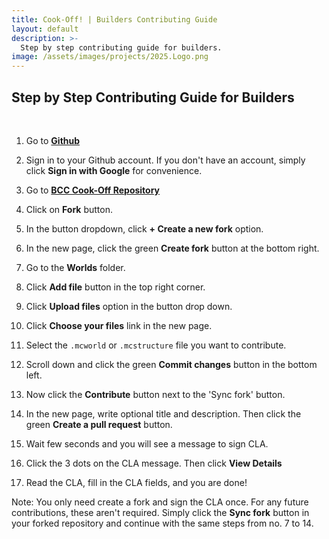 ```yaml
---
title: Cook-Off! | Builders Contributing Guide
layout: default
description: >-
  Step by step contributing guide for builders.
image: /assets/images/projects/2025.Logo.png
---
```


## Step by Step Contributing Guide for Builders

<br>

1. Go to **[Github](<https://github.com>)**

2. Sign in to your Github account. If you don't have an account, simply click **Sign in with Google** for convenience.

3. Go to **[BCC Cook-Off Repository](<https://github.com/BedrockCommands/Cook-Off>)**

4. Click on **Fork** button.

5. In the button dropdown, click **+ Create a new fork** option.

6. In the new page, click the green **Create fork** button at the bottom right.

7. Go to the **Worlds** folder.

3. Click **Add file** button in the top right corner.

4. Click **Upload files** option in the button drop down.

5. Click **Choose your files** link in the new page.

6. Select the `.mcworld` or `.mcstructure` file you want to contribute.

7. Scroll down and click the green **Commit changes** button in the bottom left.

8. Now click the **Contribute** button next to the 'Sync fork' button.

9. In the new page, write optional title and description. Then click the green **Create a pull request** button.

15. Wait few seconds and you will see a message to sign CLA.

16. Click the 3 dots on the CLA message. Then click **View Details**

17. Read the CLA, fill in the CLA fields, and you are done!

Note: You only need create a fork and sign the CLA once. For any future contributions, these aren't required. Simply click the **Sync fork** button in your forked repository and continue with the same steps from no. 7 to 14.